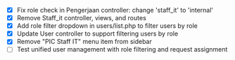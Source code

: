 - [x] Fix role check in Pengerjaan controller: change 'staff_it' to 'internal'
- [x] Remove Staff_it controller, views, and routes
- [x] Add role filter dropdown in users/list.php to filter users by role
- [x] Update User controller to support filtering users by role
- [x] Remove "PIC Staff IT" menu item from sidebar
- [ ] Test unified user management with role filtering and request assignment
